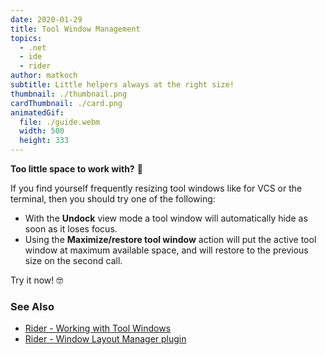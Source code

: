 ```yaml
---
date: 2020-01-29
title: Tool Window Management
topics:
  - .net
  - ide
  - rider
author: matkoch
subtitle: Little helpers always at the right size!
thumbnail: ./thumbnail.png
cardThumbnail: ./card.png
animatedGif:
  file: ./guide.webm
  width: 500
  height: 333
---
```

**Too little space to work with?** 🤨

If you find yourself frequently resizing tool windows like for VCS or the terminal, then you should try one of the following:

- With the **Undock** view mode a tool window will automatically hide as soon as it loses focus.
- Using the **Maximize/restore tool window** action will put the active tool window at maximum available space, and will restore to the previous size on the second call.

Try it now!️️ 🤓

### See Also
- [Rider - Working with Tool Windows](https://www.jetbrains.com/help/rider/Tool_Windows.html)
- [Rider - Window Layout Manager plugin](https://plugins.jetbrains.com/plugin/13005-window-layout-manager)
